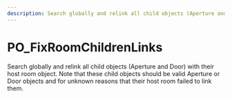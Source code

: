 ```yaml
---
description: Search globally and relink all child objects (Aperture and Door) with their host room object.
---
```


# PO_FixRoomChildrenLinks

Search globally and relink all child objects (Aperture and Door) with their host room object. 
Note that these child objects should be valid Aperture or Door objects and for unknown reasons that their host room failed to link them.

